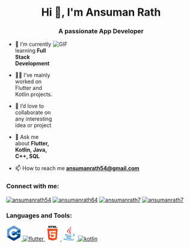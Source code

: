 <h1 align="center">Hi 👋, I'm Ansuman Rath</h1>
<h3 align="center">A passionate App Developer</h3>

<img align="right" alt="GIF" height="300" width="380" src="https://user-images.githubusercontent.com/22797857/90096358-dba16400-dd54-11ea-8e44-e181ada72661.gif" />

- 🌱 I’m currently learning **Full Stack Development**

- 👨‍💻 I’ve mainly worked on Flutter and Kotlin projects.

- 👯 I’d love to collaborate on any interesting idea or project

- 💬 Ask me about **Flutter, Kotlin, Java, C++, SQL**

- 📫 How to reach me **ansumanrath54@gmail.com**

<h3 align="left">Connect with me:</h3>
<p align="left">
<a href="https://linkedin.com/in/ansumanrath54" target="blank"><img align="center" src="https://raw.githubusercontent.com/rahuldkjain/github-profile-readme-generator/master/src/images/icons/Social/linked-in-alt.svg" alt="ansumanrath54" height="30" width="40" /></a>
<a href="https://fb.com/ansumanrath64" target="blank"><img align="center" src="https://raw.githubusercontent.com/rahuldkjain/github-profile-readme-generator/master/src/images/icons/Social/facebook.svg" alt="ansumanrath64" height="30" width="40" /></a>
<a href="https://twitter.com/ansumanrath7" target="blank"><img align="center" src="https://raw.githubusercontent.com/rahuldkjain/github-profile-readme-generator/master/src/images/icons/Social/twitter.svg" alt="ansumanrath7" height="30" width="40" /></a>
<a href="https://myportfolio54.web.app/" target="blank"><img align="center" src="https://github-production-user-asset-6210df.s3.amazonaws.com/62931864/239756015-d7b272e6-528e-46e4-8c58-a85a51ceb257.png" alt="ansumanrath7" height="30" width="40" /></a>
</p>

<h3 align="left">Languages and Tools:</h3>
<p align="left"> <a href="https://www.w3schools.com/cpp/" target="_blank" rel="noreferrer"> <img src="https://raw.githubusercontent.com/devicons/devicon/master/icons/cplusplus/cplusplus-original.svg" alt="cplusplus" width="40" height="40"/> </a> <a href="https://flutter.dev" target="_blank" rel="noreferrer"> <img src="https://www.vectorlogo.zone/logos/flutterio/flutterio-icon.svg" alt="flutter" width="40" height="40"/> </a> <a href="https://developer.mozilla.org/en-US/docs/Web/HTML" target="_blank" rel="noreferrer"> <img src="https://raw.githubusercontent.com/devicons/devicon/master/icons/html5/html5-original-wordmark.svg" alt="html5" width="40" height="40"/> </a> <a href="https://www.java.com" target="_blank" rel="noreferrer"> <img src="https://raw.githubusercontent.com/devicons/devicon/master/icons/java/java-original.svg" alt="java" width="40" height="40"/> </a> <a href="https://kotlinlang.org" target="_blank" rel="noreferrer"> <img src="https://www.vectorlogo.zone/logos/kotlinlang/kotlinlang-icon.svg" alt="kotlin" width="40" height="40"/> </a> </p>

